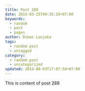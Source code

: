 ```yaml
---
title: Post 288
date: 2015-03-25T09:35:19+07:00
keywords:
  - random
  - post
  - pages
author: Dimas Lanjaka
tags:
  - random post
  - untagged
category:
  - random post
  - uncategorized
updated: 2014-08-03T17:07:54+07:00
---
```

This is content of post 288